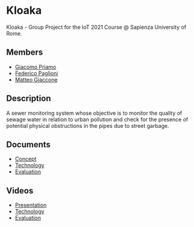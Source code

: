 # Kloaka
Kloaka - Group Project for the IoT 2021 Course @ Sapienza University of Rome.

## Members
* [Giacomo Priamo](https://www.linkedin.com/in/giacomo-p-b573b020b/)
* [Federico Paglioni](https://www.linkedin.com/in/paglioni/)
* [Matteo Giaccone](https://www.linkedin.com/in/giaccone)

## Description
A sewer monitoring system whose objective is to monitor the quality of sewage water  in relation to urban pollution and check for the presence of potential physical obstructions in the pipes due to street garbage. 

## Documents
* [Concept](Concept.md)
* [Technology](Technology.md)
* [Evaluation](Evaluation.md)

## Videos 
* [Presentation](https://youtu.be/SEe99dUtCmw)
* [Technology](https://youtu.be/B3lonm8XUrQ)
* [Evaluation](https://youtu.be/adElgG_bEdw)

